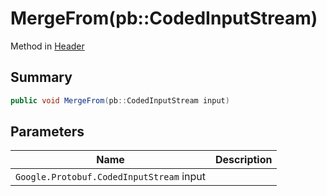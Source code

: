# MergeFrom(pb::CodedInputStream)

Method in [Header](./)

## Summary

```csharp
public void MergeFrom(pb::CodedInputStream input)
```

## Parameters

| Name                                     | Description |
| ---------------------------------------- | ----------- |
| `Google.Protobuf.CodedInputStream` input |             |
